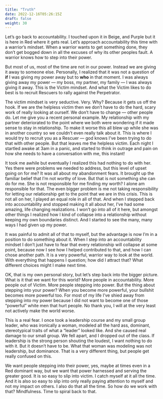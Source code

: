 ```yaml
---
title: "Truth"
date: 2022-12-16T05:26:15Z
draft: false
weight: 30
---
```

Let’s go back to accountability. I touched upon it in Beige, and Purple but it is here in Red where it gets real. Let’s approach accountability this time with a warrior’s mindset. When a warrior wants to get something done, they don’t get bogged down in all the excuses of why its other peoples fault. A warrior knows how to step into their power.

But most of us, most of the time are not in our power. Instead we are giving it away to someone else. Personally, I realized that it was not a question of **if** I was giving my power away but to **who** in that moment. I was always giving away my power — my boss, my partner, my family —  I was always giving it away. This is the Victim mindset. And what the Victim likes to do best is to recruit Rescuers to rally against the Perpetrator. 

The victim mindset is very seductive. Very. Why? Because it gets us off the hook. If we are the helpless victim then we don’t have to do the hard, scary work of really looking at ourself. We don’t have to change — other people do. Let me give you a recent personal example. My relationship with my partner deteriorated  to the point where we both were wondering if it made sense to stay in relationship. To make it worse this all blew up while she was in another country so we couldn’t even really talk about it.  This is where I would try to recruit you as a Rescuer — god knows I’ve been trying to do that with other people. But that leaves me the helpless victim. Each night I startled awake at 3am in a panic, and started to think in outrage and pain on how she needs to have a conversation with me, this instant!

It took me awhile but eventually I realized this had nothing to do with her. Yes there were problems we needed to address, but this level of upset going on for me? It was all about my abandonment fears. It brought up the familiar belief that I’m not worthy of love. But that is not something she can do for me. She is not responsible for me finding my worth?  I alone am responsible for that.  The even bigger problem is me not taking responsibility for letting our relationship get to the point that we are in this crisis. This is not all on her, I played an equal role in all of that. And when I stepped back into accountability and stopped making it all about her, I’ve had some amazing, life changing realizations. I won’t go into all of it here, but amongst other things I realized how I kind of collapse into a relationship without keeping my own boundaries distinct. And I started to see the many, many ways I had given up my power.

It was painful to admit all of that to myself, but the advantage is now I’m in a position to do something about it. When I step into an accountability mindset I don’t just have to fear that every relationship will collapse at some point, because now I see how I helped contributed to that, and how I can chose another path. It is a very powerful, warrior way to look at the world. With everything that happens I question; how did I attract that? What different choices might I make next time.

OK, that is my own personal story, but let’s step back into the bigger picture. What is it that we want for this world? More people in accountability. More people out of Victim. More people stepping into power.  But the thing about stepping into your power? When you become more powerful, your bullshit becomes more powerful too. For most of my life I’ve shied away from stepping into my power because I did not want to become one of those “powerful” white men that hurt people. No thank you, I will at the very least not actively make the world worse.

This is a real fear. I once took a leadership course and my small group leader, who was ironically a woman, modeled all the hard ass, dominant, stereotypical traits of what a “leader” looked like. And she caused real damage to our small group. We fell apart, and I dropped out of the class. If leadership is the strong person shouting the loudest, I want nothing to do with it. But it doesn’t have to be. What that woman was modeling was not leadership, but dominance. That is a very different thing, but people get really confused on this.

We want people stepping into their power, yes, maybe at times even in a Red dominant way, but we want that power harnessed and serving the greater good. It is so easy to slip into victim. I catch myself at it all the time. And it is also so easy to slip into only really paying attention to myself and not my impact on others. I also do that all the time. So how do we work with that? Mindfulness. Time to spiral back to that.
